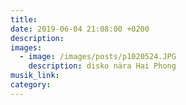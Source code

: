 ```yaml
---
title:
date: 2019-06-04 21:08:00 +0200
description:
images:
  - image: /images/posts/p1020524.JPG
    description: disko nära Hai Phong
musik_link:
category:
---
```


